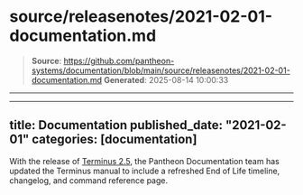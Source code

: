 # source/releasenotes/2021-02-01-documentation.md

> **Source**: https://github.com/pantheon-systems/documentation/blob/main/source/releasenotes/2021-02-01-documentation.md
> **Generated**: 2025-08-14 10:00:33

---

---
title: Documentation
published_date: "2021-02-01"
categories: [documentation]
---
With the release of [Terminus 2.5](/terminus), the Pantheon Documentation team has updated the Terminus manual to include a refreshed End of Life timeline, changelog, and command reference page.
